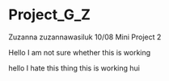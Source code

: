 # Project_G_Z
Zuzanna zuzannawasiluk 10/08 Mini Project 2 

Hello
I am not sure whether this is working

hello I hate this thing this is working hui
